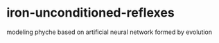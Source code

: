 # iron-unconditioned-reflexes
modeling phyche based on artificial neural network formed by evolution